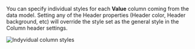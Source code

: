You can specify individual styles for each **Value** column coming from the data model. Setting any of the Header properties (Header color, Header background, etc) will override the style set as the general style in the Column header settings.

![Indyvidual column styles](https://profitbasedocs.blob.core.windows.net/pbireportingmatrix/IndyvidualColumnStyles.png)